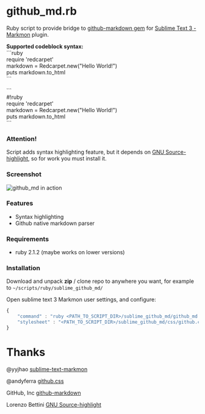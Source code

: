 # github_md.rb

Ruby script to provide bridge to [github-markdown gem](https://rubygems.org/gems/github-markdown) for [Sublime Text 3 - Markmon](https://github.com/yyjhao/sublime-text-markmon) plugin.

**Supported codeblock syntax:**<br>
\`\`\`ruby<br>
require 'redcarpet'<br>
markdown = Redcarpet.new("Hello World!")<br>
puts markdown.to_html<br>
\`\`\`

\`\`\`<br>
\#\!ruby<br>
require 'redcarpet'<br>
markdown = Redcarpet.new("Hello World!")<br>
puts markdown.to_html<br>
\`\`\`

### Attention!

Script adds syntax highlighting feature, but it depends on [GNU Source-highlight](http://www.gnu.org/software/src-highlite/), so for work you must install it.

### Screenshot
![github_md in action](https://dl.dropboxusercontent.com/u/76506086/github/github_md/screens/github_md_screen.png)

### Features

* Syntax highlighting
* Github native markdown parser

### Requirements

* ruby 2.1.2 (maybe works on lower versions)

### Installation

Download and unpack **zip** / clone repo to anywhere you want, for example to `~/scripts/ruby/sublime_github_md/`

Open sublime text 3 Markmon user settings, and configure:

```js
{
    "command" : "ruby <PATH_TO_SCRIPT_DIR>/sublime_github_md/github_md.rb",
    "stylesheet" : "<PATH_TO_SCRIPT_DIR>/sublime_github_md/css/github.css"
}
```

# Thanks
@yyjhao [sublime-text-markmon](https://github.com/yyjhao/sublime-text-markmon)

@andyferra [github.css](https://gist.github.com/andyferra/2554919)

GitHub, Inc [github-markdown](https://rubygems.org/gems/github-markdown/)

Lorenzo Bettini [GNU Source-highlight](http://www.gnu.org/software/src-highlite/)